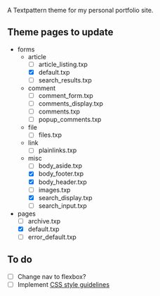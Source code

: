 A Textpattern theme for my personal portfolio site.

## Theme pages to update
- forms
  - article
    - [ ] article_listing.txp
    - [x] default.txp
    - [ ] search_results.txp
  - comment
    - [ ] comment_form.txp
    - [ ] comments_display.txp
    - [ ] comments.txp
    - [ ] popup_comments.txp
  - file
    - [ ] files.txp
  - link
    - [ ] plainlinks.txp
  - misc
    - [ ] body_aside.txp
    - [x] body_footer.txp
    - [x] body_header.txp
    - [ ] images.txp
    - [x] search_display.txp
    - [ ] search_input.txp
- pages
  - [ ] archive.txp
  - [x] default.txp
  - [ ] error_default.txp

## To do
- [ ] Change nav to flexbox?
- [ ] Implement [CSS style guidelines](http://cssguidelin.es/)
